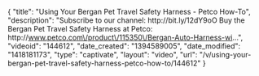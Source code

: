 {
    "title": "Using Your Bergan Pet Travel Safety Harness - Petco How-To",
    "description": "Subscribe to our channel: http:\/\/bit.ly\/12dY9oO Buy the Bergan Pet Travel Safety Harness at Petco: http:\/\/www.petco.com\/product\/115350\/Bergan-Auto-Harness-wi...",
    "videoid": "144612",
    "date_created": "1394589005",
    "date_modified": "1418181173",
    "type": "captivate",
    "layout": "video",
    "url": "\/v\/using-your-bergan-pet-travel-safety-harness-petco-how-to\/144612"
}